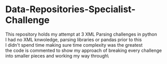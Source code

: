 # Data-Repositories-Specialist-Challenge
This repository holds my attempt at 3 XML Parsing challenges in python\
I had no XML knwoledge, parsing libraries or pandas prior to this\
I didn't spend time making sure time complexity was the greatest \
the code is commented to show my approach of breaking every challenge into smaller pieces and working my way through\ 
